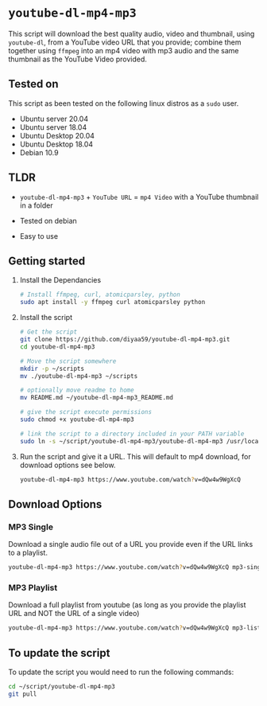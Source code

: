 # `youtube-dl-mp4-mp3`

This script will download the best quality audio, video and thumbnail, using `youtube-dl`, from a YouTube video URL that you provide; combine them together using `ffmpeg` into an mp4 video with mp3 audio and the same thumbnail as the YouTube Video provided.

## Tested on 
This script as been tested on the following linux distros as a `sudo` user.

- Ubuntu server 20.04
- Ubuntu server 18.04
- Ubuntu Desktop 20.04
- Ubuntu Desktop 18.04
- Debian 10.9

## TLDR

- `youtube-dl-mp4-mp3` + `YouTube URL` = `mp4 Video` with a YouTube thumbnail in a folder

- Tested on debian

- Easy to use

## Getting started

1. Install the Dependancies
	```sh
	# Install ffmpeg, curl, atomicparsley, python
	sudo apt install -y ffmpeg curl atomicparsley python
	```
2. Install the script

	```sh
	# Get the script
	git clone https://github.com/diyaa59/youtube-dl-mp4-mp3.git
	cd youtube-dl-mp4-mp3
	```
	```sh
	# Move the script somewhere
	mkdir -p ~/scripts
	mv ./youtube-dl-mp4-mp3 ~/scripts
	
	# optionally move readme to home
	mv README.md ~/youtube-dl-mp4-mp3_README.md 
	```
	```sh
	# give the script execute permissions
	sudo chmod +x youtube-dl-mp4-mp3
	```
	```sh
	# link the script to a directory included in your PATH variable
	sudo ln -s ~/script/youtube-dl-mp4-mp3/youtube-dl-mp4-mp3 /usr/local/bin
	```
3. Run the script and give it a URL. This will default to mp4 download, for download options see below.

	```bash
	youtube-dl-mp4-mp3 https://www.youtube.com/watch?v=dQw4w9WgXcQ
	```

## Download Options

### MP3 Single

Download a single audio file out of a URL you provide even if the URL links to a playlist.

```sh
youtube-dl-mp4-mp3 https://www.youtube.com/watch?v=dQw4w9WgXcQ mp3-single
```
### MP3 Playlist

Download a full playlist from youtube (as long as you provide the playlist URL and NOT the URL of a single video)

```sh
youtube-dl-mp4-mp3 https://www.youtube.com/watch?v=dQw4w9WgXcQ mp3-list
```

## To update the script

To update the script you would need to run the following commands:

```bash
cd ~/script/youtube-dl-mp4-mp3
git pull
```